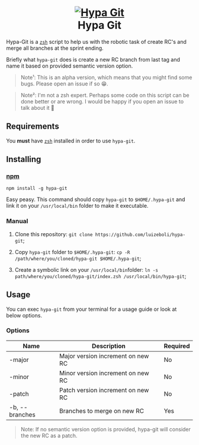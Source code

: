 <h1 align="center">
  <a href="https://github.com/luizeboli/hypa-git">
    <img alt="Hypa Git" src="https://i.imgur.com/3bswOSQ.png">
  </a>
  <br>Hypa Git<br>
</h1>

Hypa-Git is a <a href="http://zsh.org" target="_blank"><code>zsh</code></a> script to help us with the robotic task of create RC's and merge all branches at the sprint ending.

Briefly what `hypa-git` does is create a new RC branch from last tag and name it based on provided semantic version option.

> Note¹: This is an alpha version, which means that you might find some bugs.
> Please open an issue if so 😁.

> Note²: I'm not a zsh expert. Perhaps some code on this script can be done better or are wrong.
> I would be happy if you open an issue to talk about it 🤝

## Requirements

You **must** have <a href="http://zsh.org" target="_blank"><code>zsh</code></a> installed in order to use `hypa-git`.

## Installing

### [npm](https://npmjs.com)

```
npm install -g hypa-git
```

Easy peasy. This command should copy `hypa-git` to `$HOME/.hypa-git` and link it on your `/usr/local/bin` folder to make it executable.

### Manual

1) Clone this repository:
`git clone https://github.com/luizeboli/hypa-git`;

2) Copy `hypa-git` folder to `$HOME/.hypa-git`:
`cp -R /path/where/you/cloned/hypa-git $HOME/.hypa-git`;

3) Create a symbolic link on your `/usr/local/bin`folder:
`ln -s path/where/you/cloned/hypa-git/index.zsh /usr/local/bin/hypa-git`;

## Usage

You can exec `hypa-git` from your terminal for a usage guide or look at below options.

### Options

| Name           | Description | Required |
| ------         | ----------- | -------- |
| -major         | Major version increment on new RC | No
| -minor         | Minor version increment on new RC | No
| -patch         | Patch version increment on new RC | No
| -b, --branches | Branches to merge on new RC       | Yes

> Note: If no semantic version option is provided, hypa-git will consider the new RC as a patch.